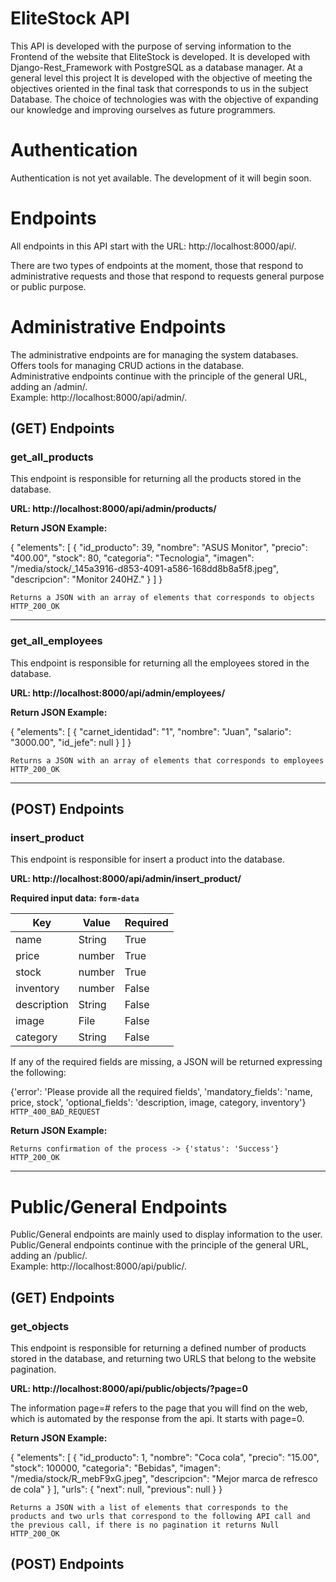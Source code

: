 # EliteStock API 
This API is developed with the purpose of serving information to the Frontend of the website that EliteStock is developed.
It is developed with Django-Rest_Framework with PostgreSQL as a database manager. At a general level this project
It is developed with the objective of meeting the objectives oriented in the final task that corresponds to us in the subject
Database. The choice of technologies was with the objective of expanding our knowledge and improving ourselves as
future programmers.

# Authentication
Authentication is not yet available. The development of it will begin soon.

# Endpoints
All endpoints in this API start with the URL: http://localhost:8000/api/.

There are two types of endpoints at the moment, those that respond to administrative requests and those that respond to requests
general purpose or public purpose.

# Administrative Endpoints
The administrative endpoints are for managing the system databases. Offers tools for managing
CRUD actions in the database. <br/>
Administrative endpoints continue with the principle of the general URL, adding an /admin/.<br/>
Example: http://localhost:8000/api/admin/.

## (GET) Endpoints
### get_all_products
This endpoint is responsible for returning all the products stored in the database.

<strong>URL: http://localhost:8000/api/admin/products/</strong>

<strong>Return JSON Example: </strong>

{
    "elements": [
        {
            "id_producto": 39,
            "nombre": "ASUS Monitor",
            "precio": "400.00",
            "stock": 80,
            "categoria": "Tecnologia",
            "imagen": "/media/stock/_145a3916-d853-4091-a586-168dd8b8a5f8.jpeg",
            "descripcion": "Monitor 240HZ."
        }
    ]
}

`Returns a JSON with an array of elements that corresponds to objects` `HTTP_200_OK`

<hr/>

### get_all_employees
This endpoint is responsible for returning all the employees stored in the database.

<strong>URL: http://localhost:8000/api/admin/employees/</strong>

<strong>Return JSON Example: </strong>

{
    "elements": [
        {
            "carnet_identidad": "1",
            "nombre": "Juan",
            "salario": "3000.00",
            "id_jefe": null
        }
    ]
}

`Returns a JSON with an array of elements that corresponds to employees` `HTTP_200_OK`

<hr/>

## (POST) Endpoints
### insert_product
This endpoint is responsible for insert a product into the database.

<strong>URL: http://localhost:8000/api/admin/insert_product/</strong>

<b>Required input data: `form-data`</b><br/>

| Key         | Value  | Required |
|-------------|--------|----------|
| name        | String | True     |
| price       | number | True     |
| stock       | number | True     |
| inventory   | number | False    |
| description | String | False    |
| image       | File   | False    |
| category    | String | False    |

If any of the required fields are missing, a JSON will be returned expressing the following:

{'error': 'Please provide all the required fields',
'mandatory_fields': 'name, price, stock',
'optional_fields': 'description, image, category, inventory'} `HTTP_400_BAD_REQUEST`

<strong>Return JSON Example: </strong>

 `Returns confirmation of the process -> {'status': 'Success'}` `HTTP_200_OK`

<hr/>

# Public/General Endpoints
Public/General endpoints are mainly used to display information to the user.<br/>
Public/General endpoints continue with the principle of the general URL, adding an /public/.<br/>
Example: http://localhost:8000/api/public/.

## (GET) Endpoints
### get_objects
This endpoint is responsible for returning a defined number of products stored in the database, and returning 
two URLS that belong to the website pagination.

<strong>URL: http://localhost:8000/api/public/objects/?page=0</strong><br/>

The information page=# refers to the page that you will find on the web, which is automated by the response
from the api. It starts with page=0.

<strong>Return JSON Example: </strong>

{
    "elements": [
        {
            "id_producto": 1,
            "nombre": "Coca cola",
            "precio": "15.00",
            "stock": 100000,
            "categoria": "Bebidas",
            "imagen": "/media/stock/R_mebF9xG.jpeg",
            "descripcion": "Mejor marca de refresco de cola"
        }
    ],
    "urls": {
        "next": null,
        "previous": null
    }
}

`Returns a JSON with a list of elements that corresponds to the products and two urls that correspond to the following
API call and the previous call, if there is no pagination it returns Null` `HTTP_200_OK`



## (POST) Endpoints
###
